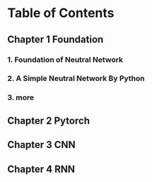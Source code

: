 # Table of Contents

## Chapter 1 Foundation

### 1. Foundation of Neutral Network

### 2. A Simple Neutral Network By Python

### 3. more 

## Chapter 2 Pytorch

## Chapter 3 CNN

## Chapter 4 RNN